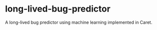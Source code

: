 
# long-lived-bug-predictor
A long-lived bug predictor using machine learning implemented in Caret.
